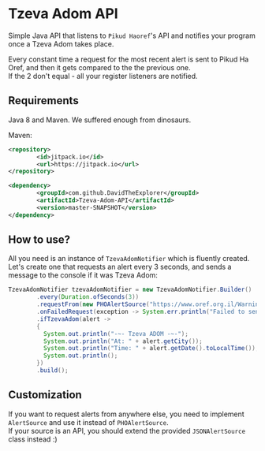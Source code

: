 # Tzeva Adom API
Simple Java API that listens to `Pikud Haoref`'s API and notifies your program once a Tzeva Adom takes place.

Every constant time a request for the most recent alert is sent to Pikud Ha Oref, and then it gets compared to the the previous one.\
If the 2 don't equal - all your register listeners are notified.

## Requirements
Java 8 and Maven. We suffered enough from dinosaurs.

Maven:
```xml
<repository>
        <id>jitpack.io</id>
        <url>https://jitpack.io</url>
</repository>
```

```xml
<dependency>
        <groupId>com.github.DavidTheExplorer</groupId>
        <artifactId>Tzeva-Adom-API</artifactId>
        <version>master-SNAPSHOT</version>
</dependency>
```



## How to use?
All you need is an instance of `TzevaAdomNotifier` which is fluently created.\
Let's create one that requests an alert every 3 seconds, and sends a message to the console if it was Tzeva Adom:
```java
TzevaAdomNotifier tzevaAdomNotifier = new TzevaAdomNotifier.Builder()
        .every(Duration.ofSeconds(3))
        .requestFrom(new PHOAlertSource("https://www.oref.org.il/WarningMessages/History/AlertsHistory.json"))
        .onFailedRequest(exception -> System.err.println("Failed to send a request to Pikud Ha'oref..."))
        .ifTzevaAdom(alert ->
        {
          System.out.println("-~- Tzeva ADOM -~-");
          System.out.println("At: " + alert.getCity());
          System.out.println("Time: " + alert.getDate().toLocalTime());
          System.out.println(); 
        })
        .build();
```

## Customization
If you want to request alerts from anywhere else, you need to implement `AlertSource` and use it instead of `PHOAlertSource`.\
If your source is an API, you should extend the provided `JSONAlertSource` class instead :)

